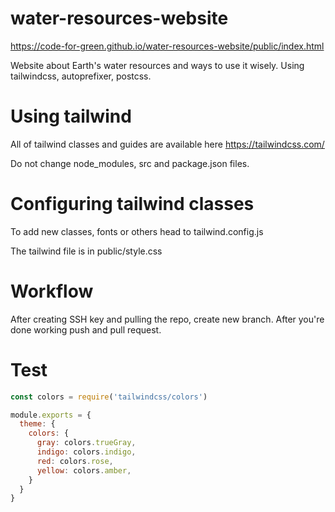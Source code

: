 # water-resources-website
https://code-for-green.github.io/water-resources-website/public/index.html

Website about Earth's water resources and ways to use it wisely. Using tailwindcss, autoprefixer, postcss.

# Using tailwind 
All of tailwind classes and guides are available here https://tailwindcss.com/

Do not change node_modules, src and package.json files.

# Configuring tailwind classes
To add new classes, fonts or others head to tailwind.config.js

The tailwind file is in public/style.css

# Workflow

After creating SSH key and pulling the repo, create new branch. After you're done working push and pull request.

# Test

```javascript
const colors = require('tailwindcss/colors')

module.exports = {
  theme: {
    colors: {
      gray: colors.trueGray,
      indigo: colors.indigo,
      red: colors.rose,
      yellow: colors.amber,
    }
  }
}
```
